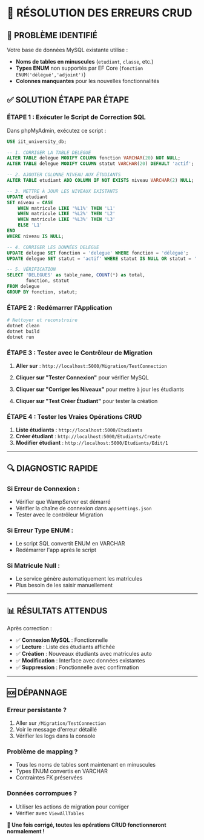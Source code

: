 # 🔧 RÉSOLUTION DES ERREURS CRUD

## 🚨 **PROBLÈME IDENTIFIÉ**

Votre base de données MySQL existante utilise :
- **Noms de tables en minuscules** (`etudiant`, `classe`, etc.)
- **Types ENUM** non supportés par EF Core (`fonction ENUM('délégué','adjoint')`)
- **Colonnes manquantes** pour les nouvelles fonctionnalités

## ✅ **SOLUTION ÉTAPE PAR ÉTAPE**

### **ÉTAPE 1 : Exécuter le Script de Correction SQL**

Dans phpMyAdmin, exécutez ce script :

```sql
USE iit_university_db;

-- 1. CORRIGER LA TABLE DELEGUE
ALTER TABLE delegue MODIFY COLUMN fonction VARCHAR(20) NOT NULL;
ALTER TABLE delegue MODIFY COLUMN statut VARCHAR(20) DEFAULT 'actif';

-- 2. AJOUTER COLONNE NIVEAU AUX ÉTUDIANTS
ALTER TABLE etudiant ADD COLUMN IF NOT EXISTS niveau VARCHAR(2) NULL;

-- 3. METTRE À JOUR LES NIVEAUX EXISTANTS
UPDATE etudiant 
SET niveau = CASE 
    WHEN matricule LIKE '%L1%' THEN 'L1'
    WHEN matricule LIKE '%L2%' THEN 'L2'
    WHEN matricule LIKE '%L3%' THEN 'L3'
    ELSE 'L1'
END
WHERE niveau IS NULL;

-- 4. CORRIGER LES DONNÉES DELEGUE
UPDATE delegue SET fonction = 'delegue' WHERE fonction = 'délégué';
UPDATE delegue SET statut = 'actif' WHERE statut IS NULL OR statut = '';

-- 5. VÉRIFICATION
SELECT 'DELEGUES' as table_name, COUNT(*) as total,
       fonction, statut
FROM delegue 
GROUP BY fonction, statut;
```

### **ÉTAPE 2 : Redémarrer l'Application**

```bash
# Nettoyer et reconstruire
dotnet clean
dotnet build
dotnet run
```

### **ÉTAPE 3 : Tester avec le Contrôleur de Migration**

1. **Aller sur** : `http://localhost:5000/Migration/TestConnection`

2. **Cliquer sur "Tester Connexion"** pour vérifier MySQL

3. **Cliquer sur "Corriger les Niveaux"** pour mettre à jour les étudiants

4. **Cliquer sur "Test Créer Étudiant"** pour tester la création

### **ÉTAPE 4 : Tester les Vraies Opérations CRUD**

1. **Liste étudiants** : `http://localhost:5000/Etudiants`
2. **Créer étudiant** : `http://localhost:5000/Etudiants/Create`
3. **Modifier étudiant** : `http://localhost:5000/Etudiants/Edit/1`

---

## 🔍 **DIAGNOSTIC RAPIDE**

### **Si Erreur de Connexion :**
- Vérifier que WampServer est démarré
- Vérifier la chaîne de connexion dans `appsettings.json`
- Tester avec le contrôleur Migration

### **Si Erreur Type ENUM :**
- Le script SQL convertit ENUM en VARCHAR
- Redémarrer l'app après le script

### **Si Matricule Null :**
- Le service génère automatiquement les matricules
- Plus besoin de les saisir manuellement

---

## 📊 **RÉSULTATS ATTENDUS**

Après correction :
- ✅ **Connexion MySQL** : Fonctionnelle
- ✅ **Lecture** : Liste des étudiants affichée  
- ✅ **Création** : Nouveaux étudiants avec matricules auto
- ✅ **Modification** : Interface avec données existantes
- ✅ **Suppression** : Fonctionnelle avec confirmation

---

## 🆘 **DÉPANNAGE**

### **Erreur persistante ?**
1. Aller sur `/Migration/TestConnection`
2. Voir le message d'erreur détaillé
3. Vérifier les logs dans la console

### **Problème de mapping ?**
- Tous les noms de tables sont maintenant en minuscules
- Types ENUM convertis en VARCHAR
- Contraintes FK préservées

### **Données corrompues ?**
- Utiliser les actions de migration pour corriger
- Vérifier avec `ViewAllTables`

**🎯 Une fois corrigé, toutes les opérations CRUD fonctionneront normalement !**